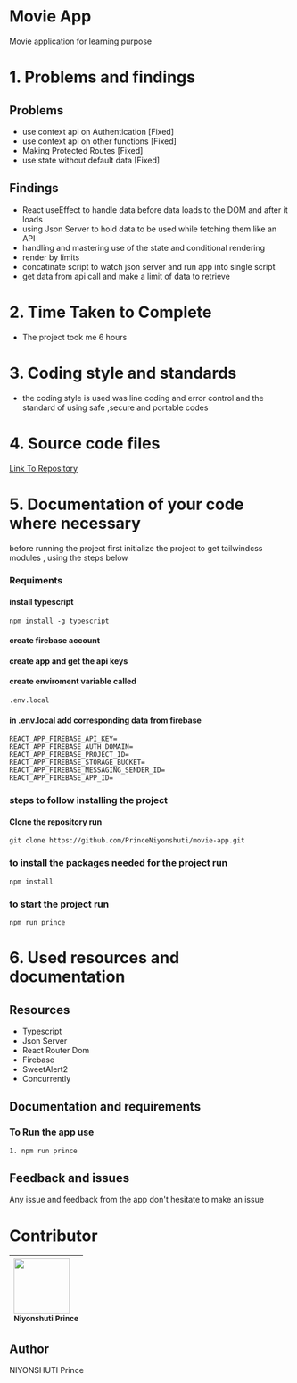 # Movie App

Movie application for learning purpose 

# 1. Problems and findings

## Problems

- use context api on Authentication [Fixed]
- use context api on other functions [Fixed]
- Making Protected Routes [Fixed]
- use state without default data [Fixed]

## Findings

- React useEffect to handle data before data loads to the DOM and after it loads
- using Json Server to hold data to be used while fetching them like an API
- handling and mastering use of the state and conditional rendering
- render by limits
- concatinate script to watch json server and run app into single script
- get data from api call and make a limit of data to retrieve

# 2. Time Taken to Complete

- The project took me 6 hours

# 3. Coding style and standards

- the coding style is used was line coding and error control and
  the standard of using safe ,secure and portable codes

# 4. Source code files 

[Link To Repository](https://github.com/PrinceNiyonshuti/movie-app.git)


# 5. Documentation of your code where necessary

before running the project first initialize the project to get tailwindcss modules , using the steps below

### Requiments
 
#### install typescript 
    npm install -g typescript
#### create firebase account
#### create app and get the api keys
#### create enviroment variable called
    .env.local
#### in .env.local add corresponding data from firebase
    REACT_APP_FIREBASE_API_KEY=
    REACT_APP_FIREBASE_AUTH_DOMAIN=
    REACT_APP_FIREBASE_PROJECT_ID=
    REACT_APP_FIREBASE_STORAGE_BUCKET=
    REACT_APP_FIREBASE_MESSAGING_SENDER_ID=
    REACT_APP_FIREBASE_APP_ID=
    
### steps to follow installing the project

#### Clone the repository run

    git clone https://github.com/PrinceNiyonshuti/movie-app.git

### to install the packages needed for the project run

    npm install

### to start the project run

    npm run prince

# 6. Used resources and documentation

## Resources

- Typescript
- Json Server
- React Router Dom
- Firebase
- SweetAlert2
- Concurrently

## Documentation and requirements 
### To Run the app use

    1. npm run prince

## Feedback and issues

Any issue and feedback from the app don't hesitate to make an issue

# Contributor

| [<img src="https://github.com/PrinceNiyonshuti.png" width="100px;"><br><sub><b>Niyonshuti Prince</b></sub>](https://github.com/PrinceNiyonshuti) |
| :------------------------------------------------------------------------------------------------------------------------ |

## Author

NIYONSHUTI Prince
